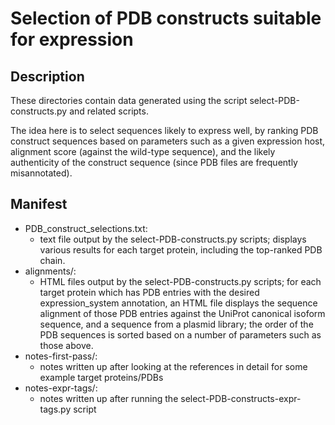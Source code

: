 Selection of PDB constructs suitable for expression
===================================================

Description
-----------

These directories contain data generated using the script select-PDB-constructs.py and related scripts.

The idea here is to select sequences likely to express well, by ranking PDB construct sequences based on parameters such as a given expression host, alignment score (against the wild-type sequence), and the likely authenticity of the construct sequence (since PDB files are frequently misannotated).

Manifest
--------

* PDB\_construct\_selections.txt:
    * text file output by the select-PDB-constructs.py scripts; displays various results for each target protein, including the top-ranked PDB chain.
* alignments/:
    * HTML files output by the select-PDB-constructs.py scripts; for each target protein which has PDB entries with the desired expression\_system annotation, an HTML file displays the sequence alignment of those PDB entries against the UniProt canonical isoform sequence, and a sequence from a plasmid library; the order of the PDB sequences is sorted based on a number of parameters such as those above.
* notes-first-pass/:
    * notes written up after looking at the references in detail for some example target proteins/PDBs
* notes-expr-tags/:
    * notes written up after running the select-PDB-constructs-expr-tags.py script

